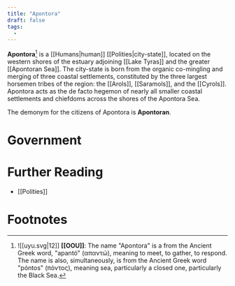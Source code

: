 ```yaml
---
title: "Apontora"
draft: false
tags:
  - 
---
```


**Apontora**[^sar] is a [[Humans|human]] [[Polities|city-state]], located on the western shores of the estuary adjoining [[Lake Tyras]] and the greater [[Apontoran Sea]]. The city-state is born from the organic co-mingling and merging of three coastal settlements, constituted by the three largest horsemen tribes of the region: the [[Arols]], [[Saramols]], and the [[Cyrols]]. Apontora acts as the de facto hegemon of nearly all smaller coastal settlements and chiefdoms across the shores of the Apontora Sea.

The demonym for the citizens of Apontora is **Apontoran**.

# Government


# Further Reading
- [[Polities]]

# Footnotes
[^sar]:![[uyu.svg|12]] **[[OOU]]**: The name "Apontora" is a from the Ancient Greek word, "apantó" (απαντώ), meaning to meet, to gather, to respond. The name is also, simultaneously, is from the Ancient Greek word "póntos" (πόντος), meaning sea, particularly a closed one, particularly the Black Sea.